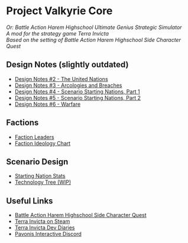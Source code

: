 # Project Valkyrie Core
_Or: Battle Action Harem Highschool Ultimate Genius Strategic Simulator\
A mod for the strategy game Terra Invicta\
Based on the setting of Battle Action Harem Highschool Side Character Quest_

## Design Notes (slightly outdated)
- [Design Notes #2 - The United Nations](https://github.com/TROYTRON/bahhugss/blob/main/TMM%202.md)
- [Design Notes #3 - Arcologies and Breaches](https://github.com/TROYTRON/bahhugss/blob/main/TMM%203.md)
- [Design Notes #4 - Scenario Starting Nations, Part 1](https://github.com/TROYTRON/bahhugss/blob/main/TMM%204.md)
- [Design Notes #5 - Scenario Starting Nations, Part 2](https://github.com/TROYTRON/bahhugss/blob/main/TMM%205.md)
- [Design Notes #6 - Warfare](https://github.com/TROYTRON/bahhugss/blob/main/TMM%206.md)

## Factions
- [Faction Leaders](https://github.com/TROYTRON/bahhugss/blob/main/TI-PVC%20Leaderboard%2001C.png)
- [Faction Ideology Chart](https://github.com/TROYTRON/bahhugss/blob/main/BAHHSCQ%20Politics%20v4.png)

## Scenario Design
- [Starting Nation Stats](https://docs.google.com/spreadsheets/d/1Q24q10s4prjF_WJb0rQBVoIWNEGoloshCUb2pn2M-oI/edit#gid=2095197382)
- [Technology Tree (WIP)](https://github.com/TROYTRON/bahhugss/blob/main/BAHHSCQ%20Tech%20Tree-Techs%203c.png)

## Useful Links
- [Battle Action Harem Highschool Side Character Quest](https://forums.sufficientvelocity.com/threads/battle-action-harem-highschool-side-character-quest-no-sv-you-are-the-waifu.15335/reader/)
- [Terra Invicta on Steam](https://store.steampowered.com/app/1176470/Terra_Invicta/)
- [Terra Invicta Dev Diaries](https://www.pavonisinteractive.com/phpBB3/viewforum.php?f=7)
- [Pavonis Interactive Discord](https://discord.gg/XBVqMZU)
